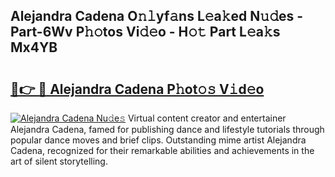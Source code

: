 ## Alejandra Cadena O𝚗𝚕yf𝚊ns L𝚎a𝚔ed N𝚞𝚍es - Part-6Wv P𝚑𝚘tos Vi𝚍𝚎o - H𝚘𝚝 Part L𝚎a𝚔s Mx4YB

# <h2><a href="http://kfca5i.oniu.top/?m=Alejandra+Cadena">🔗👉 🔴 Alejandra Cadena P𝚑ot𝚘𝚜 V𝚒d𝚎o</a></h2>

[![Alejandra Cadena Nu𝚍e𝚜](https://i.imgur.com/0qMVB7G.gif)](http://kfca5i.oniu.top/?m=Alejandra+Cadena)
Virtual content creator and entertainer Alejandra Cadena, famed for publishing dance and lifestyle tutorials through popular dance moves and brief clips. Outstanding mime artist Alejandra Cadena, recognized for their remarkable abilities and achievements in the art of silent storytelling.  

